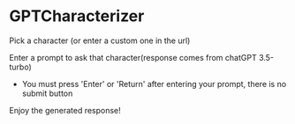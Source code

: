 # GPTCharacterizer

Pick a character (or enter a custom one in the url) 

Enter a prompt to ask that character(response comes from chatGPT 3.5-turbo)
- You must press 'Enter' or 'Return' after entering your prompt, there is no submit button

Enjoy the generated response!
